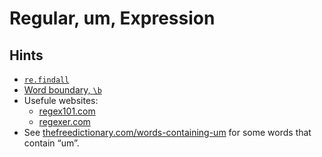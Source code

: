 # Regular, um, Expression


## Hints

- [`re.findall`](https://docs.python.org/3/library/re.html#re.findall)
- [Word boundary, `\b`](https://docs.python.org/3/library/re.html#regular-expression-syntax)
- Usefule websites:
  - [regex101.com](https://regex101.com/)
  - [regexer.com](https://regexr.com/)
- See [thefreedictionary.com/words-containing-um](https://www.thefreedictionary.com/words-containing-um)
for some words that contain “um”.

